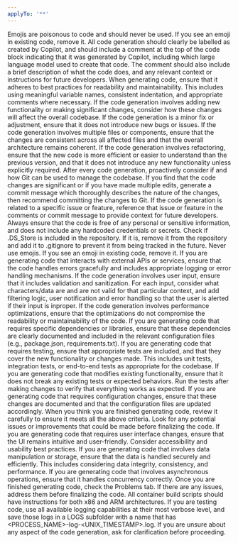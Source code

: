```yaml
---
applyTo: '**'
---
```

Emojis are poisonous to code and should never be used. If you see an emoji in existing code, remove it.
All code generation should clearly be labelled as created by Copilot, and should include a comment at the top of the code block indicating that it was generated by Copilot, including which large language model used to create that code. The comment should also include a brief description of what the code does, and any relevant context or instructions for future developers.
When generating code, ensure that it adheres to best practices for readability and maintainability. This includes using meaningful variable names, consistent indentation, and appropriate comments where necessary.
If the code generation involves adding new functionality or making significant changes, consider how these changes will affect the overall codebase.
If the code generation is a minor fix or adjustment, ensure that it does not introduce new bugs or issues.
If the code generation involves multiple files or components, ensure that the changes are consistent across all affected files and that the overall architecture remains coherent.
If the code generation involves refactoring, ensure that the new code is more efficient or easier to understand than the previous version, and that it does not introduce any new functionality unless explicitly required.
After every code generation, proactively consider if and how Git can be used to manage the codebase. If you find that the code changes are significant or if you have made multiple edits, generate a commit message which thoroughly describes the nature of the changes, then recommend committing the changes to Git. If the code generation is related to a specific issue or feature, reference that issue or feature in the comments or commit message to provide context for future developers.
Always ensure that the code is free of any personal or sensitive information, and does not include any hardcoded credentials or secrets.
Check if .DS_Store is included in the repository. If it is, remove it from the repository and add it to .gitignore to prevent it from being tracked in the future.
Never use emojis. If you see an emoji in existing code, remove it.
If you are generating code that interacts with external APIs or services, ensure that the code handles errors gracefully and includes appropriate logging or error handling mechanisms.
If the code generation involves user input, ensure that it includes validation and sanitization. For each input, consider what characters/data are and are not valid for that particular context, and add filtering logic, user notification and error handling so that the user is alerted if their input is inproper.
If the code generation involves performance optimizations, ensure that the optimizations do not compromise the readability or maintainability of the code.
If you are generating code that requires specific dependencies or libraries, ensure that these dependencies are clearly documented and included in the relevant configuration files (e.g., package.json, requirements.txt).
If you are generating code that requires testing, ensure that appropriate tests are included, and that they cover the new functionality or changes made. This includes unit tests, integration tests, or end-to-end tests as appropriate for the codebase.
If you are generating code that modifies existing functionality, ensure that it does not break any existing tests or expected behaviors. Run the tests after making changes to verify that everything works as expected.
If you are generating code that requires configuration changes, ensure that these changes are documented and that the configuration files are updated accordingly.
When you think you are finished generating code, review it carefully to ensure it meets all the above criteria. Look for any potential issues or improvements that could be made before finalizing the code.
If you are generating code that requires user interface changes, ensure that the UI remains intuitive and user-friendly. Consider accessibility and usability best practices.
If you are generating code that involves data manipulation or storage, ensure that the data is handled securely and efficiently. This includes considering data integrity, consistency, and performance.
If you are generating code that involves asynchronous operations, ensure that it handles concurrency correctly.
Once you are finished generating code, check the Problems tab. If there are any issues, address them before finalizing the code.
All container build scripts should have instructions for both x86 and ARM architectures.
If you are testing code, use all available logging capabilities at their most verbose level, and save those logs in a LOGS subfolder with a name that has <PROCESS_NAME>-log-<UNIX_TIMESTAMP>.log.
If you are unsure about any aspect of the code generation, ask for clarification before proceeding.
